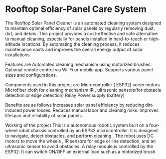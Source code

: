 # Rooftop Solar-Panel Care System
The Rooftop Solar Panel Cleaner is an automated cleaning system designed to maintain optimal efficiency of solar panels by regularly removing dust, dirt, and debris. This project provides a cost-effective and safe alternative to manual cleaning, especially for panels installed in hard-to-reach or high-altitude locations. By automating the cleaning process, it reduces maintenance costs and improves the overall energy output of solar installations.

Features are
Automated cleaning mechanism using motorized brushes.
Optional remote control via Wi-Fi or mobile app.
Supports various panel sizes and configurations.

Components used in this project are
Microcontroller ( ESP32)
servo motors
Microfiber cloth for cleaning mechanism
IR , ultrasonic sensors(for obstacle detection or edge detection)
Relay
Power supply (battery)

Benefits are as follows
Increases solar panel efficiency by reducing dirt-induced power losses.
Reduces manual labor and cleaning risks.
Improves lifespan and reliability of solar panels.

Working of the project 
This is a autonomous robotic system built on a four-wheel robot chassis controlled by an ESP32 microcontroller. It is designed to navigate, detect obstacles, and perform cleaning . The robot uses DC motors to move the wheels , IR sensors for edge or line detection, and an ultrasonic sensor to avoid obstacles. A relay module is controlled by the ESP32. It can switch ON/OFF an external load such as a motorized brush.

